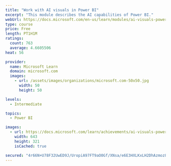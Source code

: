 ```yaml
---
title: "Work with AI visuals in Power BI"
excerpt: "This module describes the AI capabilities of Power BI."
webUrl: https://docs.microsoft.com/en-us/learn/modules/ai-visuals-power-bi/
type: course
price: Free
length: PT1H1M
ratings:
  count: 763
  average: 4.6605506
heat: 56

provider:
  name: Microsoft Learn
  domain: microsoft.com
  images:
    - url: /assets/images/organizations/microsoft.com-50x50.jpg
      width: 50
      height: 50

levels:
  - Intermediate

topics:
  - Power BI

images:
  - url: https://docs.microsoft.com/learn/achievements/ai-visuals-power-bi-social.png
    width: 643
    height: 321
    isCached: true

secured: "4r66N+U78F32UwED9J/UropiA97FT9aO0Gf/XNsa/e6E3HXLKxLH2DhAzmoz8tKdd0Yde0kJA64Tqe5WFmlxKjO9/EM1js8XdAjUL8X4+w0krkgTtQzD0l3W1RfvjCR8WmrqMIJr8NDwpxkcs+Iky4eemyt6OVDBgFkwLOxuDYPsp5NQ6CjwrQcD7C/Ai4TA+gFkDQA2W5EG9ghSYkGJNFy8LehRGELa5GZXYwA7TONiPAZLg+NtTCCcE3G5EIFAqjRf0KbaM6J0zVcSu2ecdHfPMSRSJ8v1490cYkPmx8FKTjAOPIj+KpcR2TzgnxMGJNzSeDOtCNMYvhLDst/fidEYTPRyWcEJU+EENcUGe19PISl7dv7161G87nSv9zgjbfMawHbMqUsYisyC4me2msjm+ifOvoRfq8qCGeGzi2U=;YyeI/0zSh3dfsI48XoWeKg=="
---
```


